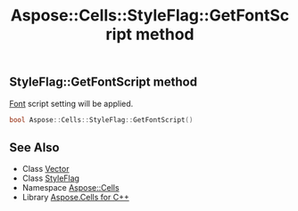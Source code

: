 ﻿---
title: Aspose::Cells::StyleFlag::GetFontScript method
linktitle: GetFontScript
second_title: Aspose.Cells for C++ API Reference
description: 'Aspose::Cells::StyleFlag::GetFontScript method. Font script setting will be applied in C++.'
type: docs
weight: 3800
url: /cpp/aspose.cells/styleflag/getfontscript/
---
## StyleFlag::GetFontScript method


[Font](../../font/) script setting will be applied.

```cpp
bool Aspose::Cells::StyleFlag::GetFontScript()
```

## See Also

* Class [Vector](../../vector/)
* Class [StyleFlag](../)
* Namespace [Aspose::Cells](../../)
* Library [Aspose.Cells for C++](../../../)
